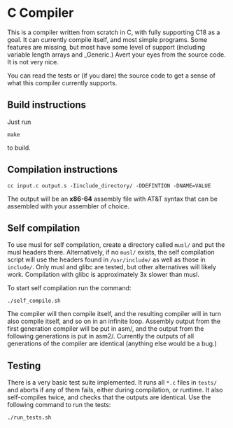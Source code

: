 # C Compiler

This is a compiler written from scratch in C, with fully supporting C18 as a goal.
It can currently compile itself, and most simple programs.
Some features are missing, but most have some level of support (including variable length arrays and _Generic.)
Avert your eyes from the source code. It is not very nice.

You can read the tests or (if you dare) the source code to get a sense of what this compiler currently supports.

## Build instructions
Just run

    make

to build.
## Compilation instructions
    cc input.c output.s -Iinclude_directory/ -DDEFINTION -DNAME=VALUE
The output will be an **x86-64** assembly file with AT&T syntax that can be assembled with your assembler of choice.
## Self compilation
To use musl for self compilation, create a directory called `musl/` and put the musl headers there.
Alternatively, if no `musl/` exists, the self compilation script will use the headers found in `/usr/include/` as well as those in `include/`.
Only musl and glibc are tested, but other alternatives will likely work.
Compilation with glibc is approximately 3x slower than musl.

To start self compilation run the command:

    ./self_compile.sh
The compiler will then compile itself, and the resulting compiler will in turn also compile itself, and so on in an infinite loop.
Assembly output from the first generation compiler will be put in asm/, and the output from the following generations is put in asm2/. Currently the outputs of all generations of the compiler are identical (anything else would be a bug.)
## Testing
There is a very basic test suite implemented. It runs all `*.c` files in `tests/` and aborts if any of them fails, either during compilation, or runtime. It also self-compiles twice, and checks that the outputs are identical. Use the following command to run the tests:

    ./run_tests.sh
